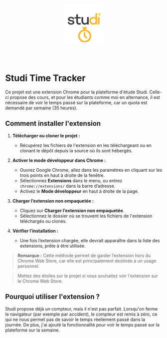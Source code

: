 <div style="text-align: center; padding-bottom: 50px;">
<img src="https://github.com/BDoryan/StudiTimeCounter/blob/master/icon128.png?raw=true" width="128">
</div>

# Studi Time Tracker

Ce projet est une extension Chrome pour la plateforme d'étude Studi. Celle-ci propose des cours, et pour les étudiants comme moi en alternance, il est nécessaire de voir le temps passé sur la plateforme, car un quota est demandé par semaine (35 heures).

## Comment installer l'extension

1. **Télécharger ou cloner le projet :**  
   - Récupérez les fichiers de l'extension en les téléchargeant ou en clonant le dépôt depuis la source où ils sont hébergés.

2. **Activer le mode développeur dans Chrome :**  
   - Ouvrez Google Chrome, allez dans les paramètres en cliquant sur les trois points en haut à droite de la fenêtre.
   - Sélectionnez **Extensions** dans le menu, ou entrez `chrome://extensions/` dans la barre d’adresse.
   - Activez le **Mode développeur** en haut à droite de la page.

3. **Charger l’extension non empaquetée :**  
   - Cliquez sur **Charger l’extension non empaquetée**.
   - Sélectionnez le dossier où se trouvent les fichiers de l'extension téléchargés ou clonés.

4. **Vérifier l’installation :**  
   - Une fois l’extension chargée, elle devrait apparaître dans la liste des extensions, prête à être utilisée.

> **Remarque :** Cette méthode permet de garder l’extension hors du Chrome Web Store, car elle est principalement destinée à un usage personnel.

> Mettez des étoiles sur le projet si vous souhaitez voir l'extension sur le Chrome Web Store.

## Pourquoi utiliser l'extension ? 

Studi propose déjà un compteur, mais il n'est pas parfait. Lorsqu'on ferme le navigateur (par exemple par accident), le compteur est remis à zéro, ce qui ne nous permet pas de savoir le temps réellement passé dans la journée. De plus, j'ai ajouté la fonctionnalité pour voir le temps passé sur la plateforme sur la semaine.